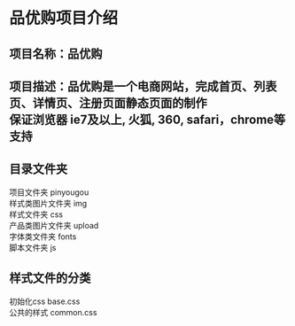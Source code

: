 品优购项目介绍
===
  项目名称：品优购
  ----
  项目描述：品优购是一个电商网站，完成首页、列表页、详情页、注册页面静态页面的制作<br />保证浏览器 ie7及以上, 火狐, 360, safari，chrome等支持
  ----

## 目录文件夹<br />
  项目文件夹 pinyougou<br />
  样式类图片文件夹  img<br />
  样式文件夹 css<br />
  产品类图片文件夹 upload<br />
  字体类文件夹 fonts<br />
  脚本文件夹 js<br />

## 样式文件的分类<br />
  初始化css base.css<br />
  公共的样式 common.css<br />

